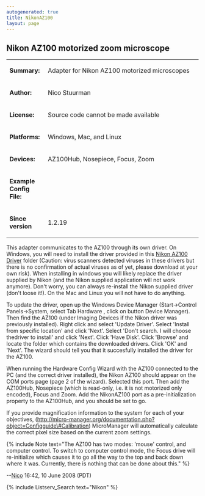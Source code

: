 ```yaml
---
autogenerated: true
title: NikonAZ100
layout: page
---
```


## Nikon AZ100 motorized zoom microscope

<table>
<tr>
<td markdown="1">

**Summary:**

</td>
<td markdown="1">

Adapter for Nikon AZ100 motorized microscopes

</td>
</tr>
<tr>
<td markdown="1">

**Author:**

</td>
<td markdown="1">

Nico Stuurman

</td>
</tr>
<tr>
<td markdown="1">

**License:**

</td>
<td markdown="1">

Source code cannot be made available

</td>
</tr>
<tr>
<td markdown="1">

**Platforms:**

</td>
<td markdown="1">

Windows, Mac, and Linux

</td>
</tr>
<tr>
<td markdown="1" valign='top'>

**Devices:**

</td>
<td markdown="1">

AZ100Hub, Nosepiece, Focus, Zoom

</td>
</tr>
<tr>
<td markdown="1" width=20%>

**Example Config File:**

</td>
<td markdown="1">
</td>
</tr>
<tr>
<td markdown="1" width=20%>

**Since version**

</td>
<td markdown="1">

1.2.19

</td>
</tr>
</table>

This adapter communicates to the AZ100 through its own driver. On
Windows, you will need to install the driver provided in this [Nikon
AZ100 Driver](http://valelab.ucsf.edu/~MM/drivers/media/NikonAZ100.zip) folder
(Caution: virus scanners detected viruses in these drivers but there is
no confirmation of actual viruses as of yet, please download at your own
risk). When installing in windows you will likely replace the driver
supplied by Nikon (and the Nikon supplied application will not work
anymore). Don't worry, you can always re-install the Nikon supplied
driver (don't loose it!). On the Mac and Linux you will not have to do
anything.

To update the driver, open up the Windows Device Manager
(Start-&gt;Control Panels-&gt;System, select Tab Hardware , click on
button Device Manager). Then find the AZ100 (under Imaging Devices if
the Nikon driver was previously installed). Right click and select
'Update Driver'. Select 'Install from specific location' and click
'Next'. Select 'Don't search. I will choose thedriver to install' and
click 'Next'. Click 'Have Disk'. Click 'Browse' and locate the folder
which contains the downloaded drivers. Click 'OK' and 'Next'. The wizard
should tell you that it succesfully installed the driver for the AZ100.

When running the Hardware Config Wizard with the AZ100 connected to the
PC (and the correct driver installed), the Nikon AZ100 should appear on
the COM ports page (page 2 of the wizard). Selected this port. Then add
the AZ100Hub, Nosepiece (which is read-only, i.e. it is not motorized
only encoded), Focus and Zoom. Add the NikonAZ100 port as a
pre-initialization property to the AZ100Hub, and you should be set to
go.

If you provide magnification information to the system for each of your
objectives,
(http://micro-manager.org/documentation.php?object=Configguide\#Calibration)
MicroManager will automatically calculate the correct pixel size based
on the current zoom settings.

{% include Note text="The AZ100 has two modes: 'mouse' control, and computer control.  To switch to computer control mode, the Focus drive will re-initialize which causes it to go all the way to the top and back down where it was.  Currently, there is nothing that can be done about this." %}

--[Nico](User:Nico "wikilink") 16:42, 10 June 2008 (PDT)

{% include Listserv_Search text="Nikon" %}

